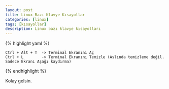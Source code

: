 ```yaml
---
layout: post
title: Linux Bazı Klavye Kısayollar
categories: [linux]
tags: [kısayollar]
description: Linux bazı klavye kısayolları
---
```


{% highlight yaml %}

    Ctrl + Alt + T  -> Terminal Ekranını Aç
    Ctrl + L        -> Terminal Ekranını Temizle (Aslında temizleme değil. Sadece Ekranı Aşağı kaydırma)

{% endhighlight %}


Kolay gelsin.

